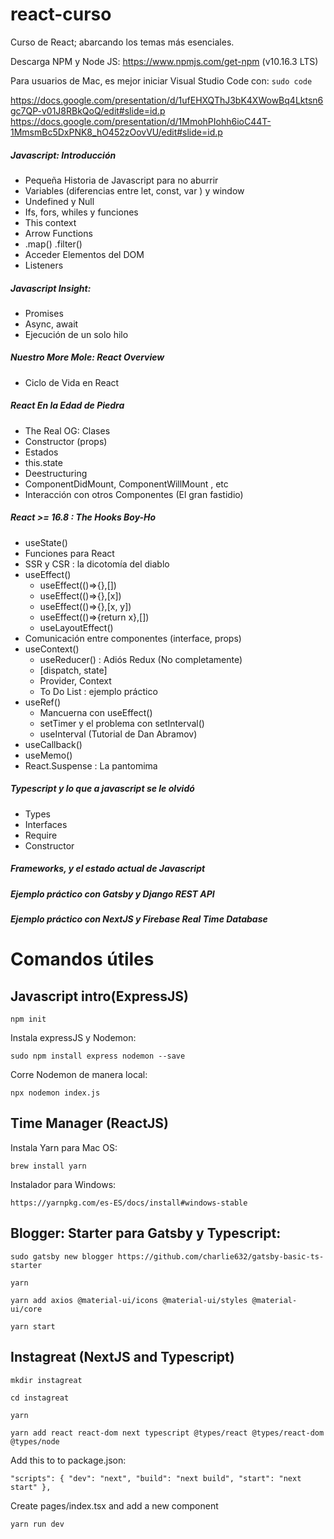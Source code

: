 # react-curso
Curso de React; abarcando los temas más esenciales.

Descarga NPM y Node JS: https://www.npmjs.com/get-npm (v10.16.3 LTS)

Para usuarios de Mac, es mejor iniciar Visual Studio Code con:
`sudo code`

https://docs.google.com/presentation/d/1ufEHXQThJ3bK4XWowBq4Lktsn6gc7QP-v01J8RBkQoQ/edit#slide=id.p
https://docs.google.com/presentation/d/1MmohPIohh6ioC44T-1MmsmBc5DxPNK8_hO452zOovVU/edit#slide=id.p

##### Javascript: Introducción
  * Pequeña Historia de Javascript para no aburrir
  * Variables (diferencias entre let, const, var ) y window
  * Undefined y Null
  * Ifs, fors, whiles y funciones
  * This context
  * Arrow Functions
  * .map() .filter()
  * Acceder Elementos del DOM
  * Listeners
##### Javascript Insight:
  * Promises
  * Async, await 
  * Ejecución de un solo hilo
##### Nuestro More Mole: React Overview
  * Ciclo de Vida en React
##### React En la Edad de Piedra
  * The Real OG: Clases
  * Constructor (props)
  * Estados
  * this.state
  * Deestructuring
  * ComponentDidMount, ComponentWillMount , etc
  * Interacción con otros Componentes (El gran fastidio)
##### React >= 16.8 : The Hooks Boy-Ho
  * useState()
  * Funciones para React
  * SSR y CSR : la dicotomía del diablo
  * useEffect()
    * useEffect(()=>{},[])
    * useEffect(()=>{},[x])
    * useEffect(()=>{},[x, y])
    * useEffect(()=>{return x},[])
    * useLayoutEffect()
  * Comunicación entre componentes (interface, props)
  * useContext()
    * useReducer() : Adiós Redux (No completamente)
    * [dispatch, state]
    * Provider, Context
    * To Do List : ejemplo práctico
  * useRef()
    * Mancuerna con useEffect()
    * setTimer y el problema con setInterval()
    * useInterval (Tutorial de Dan Abramov)
  * useCallback()
  * useMemo()
  * React.Suspense : La pantomima

##### Typescript y lo que a javascript se le olvidó
  * Types
  * Interfaces
  * Require
  * Constructor
##### Frameworks, y el estado actual de Javascript
##### Ejemplo práctico	con Gatsby y Django REST API
##### Ejemplo práctico	con NextJS y Firebase Real Time Database


# Comandos útiles
## Javascript intro(ExpressJS)

`npm init`

Instala expressJS y Nodemon:

`sudo npm install express nodemon --save`

Corre Nodemon de manera local:

`npx nodemon index.js`

## Time Manager (ReactJS)
Instala Yarn para Mac OS:

`brew install yarn`

Instalador para Windows:

`https://yarnpkg.com/es-ES/docs/install#windows-stable`

## Blogger: Starter para Gatsby y Typescript:

`sudo gatsby new blogger https://github.com/charlie632/gatsby-basic-ts-starter`

`yarn`

`yarn add axios @material-ui/icons @material-ui/styles @material-ui/core`

`yarn start`

## Instagreat (NextJS and Typescript)

`mkdir instagreat`

`cd instagreat`

`yarn`

`yarn add react react-dom next typescript @types/react @types/react-dom @types/node`

Add this to to package.json:

`"scripts": {
    "dev": "next",
    "build": "next build",
    "start": "next start"
  },
  `
  
Create pages/index.tsx and add a new component

`yarn run dev`



